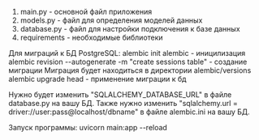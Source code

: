 1. main.py - основной файл приложения
2. models.py - файл для определения моделей данных
3. database.py - файл для настройки подключения к базе данных
4. requirements - необходимые библиотеки

Для миграций к БД PostgreSQL:
alembic init alembic - иницилизация
alembic revision --autogenerate -m "create sessions table" - создание миграции
Миграция будет находиться в директории alembic/versions
alembic upgrade head - применение миграции к бд

Нужно будет изменить "SQLALCHEMY_DATABASE_URL" в файле database.py на вашу БД.
Также нужно изменить "sqlalchemy.url = driver://user:pass@localhost/dbname" в файле alembic.ini на вашу БД.

Запуск программы:
uvicorn main:app --reload
